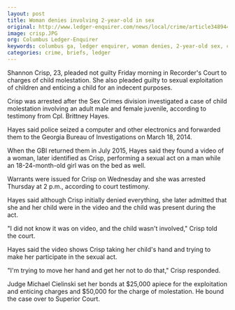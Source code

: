 ```yaml
---
layout: post
title: Woman denies involving 2-year-old in sex
original: http://www.ledger-enquirer.com/news/local/crime/article34894419.html
image: crisp.JPG
org: Columbus Ledger-Enquirer
keywords: columbus ga, ledger enquirer, woman denies, 2-year-old sex, crime, not guilty, child molestation, shannon crisp
categories: crime, briefs, ledger
---
```


Shannon Crisp, 23, pleaded not guilty Friday morning in Recorder's Court to charges of child molestation. She also pleaded guilty to sexual exploitation of children and enticing a child for an indecent purposes.

<!--break-->

Crisp was arrested after the Sex Crimes division investigated a case of child molestation involving an adult male and female juvenile, according to testimony from Cpl. Brittney Hayes.

Hayes said police seized a computer and other electronics and forwarded them to the Georgia Bureau of Investigations on March 18, 2014.

When the GBI returned them in July 2015, Hayes said they found a video of a woman, later identified as Crisp, performing a sexual act on a man while an 18-24-month-old girl was on the bed as well.

Warrants were issued for Crisp on Wednesday and she was arrested Thursday at 2 p.m., according to court testimony.

Hayes said although Crisp initially denied everything, she later admitted that she and her child were in the video and the child was present during the act.

"I did not know it was on video, and the child wasn't involved," Crisp told the court.

Hayes said the video shows Crisp taking her child's hand and trying to make her participate in the sexual act.

"I'm trying to move her hand and get her not to do that," Crisp responded.

Judge Michael Cielinski set her bonds at $25,000 apiece for the exploitation and enticing charges and $50,000 for the charge of molestation. He bound the case over to Superior Court.